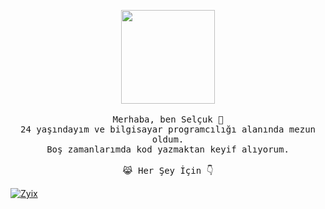 <p align="center">
  <img src="https://media.giphy.com/media/Y4ak9Ki2GZCbJxAnJD/giphy.gif" width="150px">
 <br><br>
  <samp>
    Merhaba, ben Selçuk 👋<br>
    24 yaşındayım ve bilgisayar programcılığı alanında mezun oldum.<br>
    Boş zamanlarımda kod yazmaktan keyif alıyorum.<br>
    <br>😹 Her Şey İçin 👇</a>
</samp>
</p>
<a href="" target="_blank"><img src="https://img001.prntscr.com/file/img001/BzkFXOYVQBa9J4kh8yc53A.png" alt="Zyix" style="max-width: 100%;"></a>
